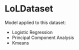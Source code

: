 # LoLDataset

Model applied to this dataset:

- Logistic Regression
- Principal Component Analysis
- Kmeans
